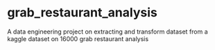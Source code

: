 # grab_restaurant_analysis
A data engineering project on extracting and transform dataset from a kaggle dataset on 16000 grab restaurant analysis
